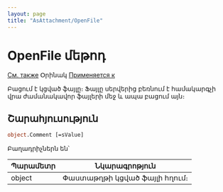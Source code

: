 ```yaml
---
layout: page
title: "AsAttachment/OpenFile"
---
```



# OpenFile մեթոդ

[См. также](../AsAttachment.md) Օրինակ [Применяется к](../AsAttachment.md) 

Բացում է կցված ֆայլը։ Ֆայլը սերվերից բեռնում է համակարգչի վրա ժամանակավոր ֆայլերի մեջ և ապա բացում այն։

## Շարահյուսություն

``` vb
object.Comment [=sValue]
```
Բաղադրիչներն են՝


| Պարամետր | Նկարագրոթյուն |
|--|--|
| object | Փաստաթղթի կցված ֆայլի հղում։ |

